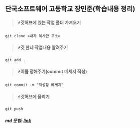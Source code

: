 ## 단국소프트웨어 고등학교 장민준(학습내용 정리)

> #### ⚡️깃허브에 있는 작업 폴더 가져오기

```
git clone <내가 복사한 주소>
```

> #### ⚡️깃 한테 작업내용 알려주기

```
git add .
```

> #### ⚡️이름 정해주기(commit 메세지 작성)

```
git commit -m "작성할 메세지"
```

> #### ⚡️깃허브에 올리기

```
git push
```

##### md 문법: [link](https://gist.github.com/ihoneymon/652be052a0727ad59601, 'link')
